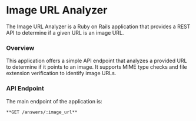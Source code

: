 # Image URL Analyzer
The Image URL Analyzer is a Ruby on Rails application that provides a REST API to determine if a given URL is an image URL.

<h3>Overview</h3>
This application offers a simple API endpoint that analyzes a provided URL to determine if it points to an image. It supports MIME type checks and file extension verification to identify image URLs.

<h3>API Endpoint</h3>
The main endpoint of the application is:

```
**GET /answers/:image_url**
```
